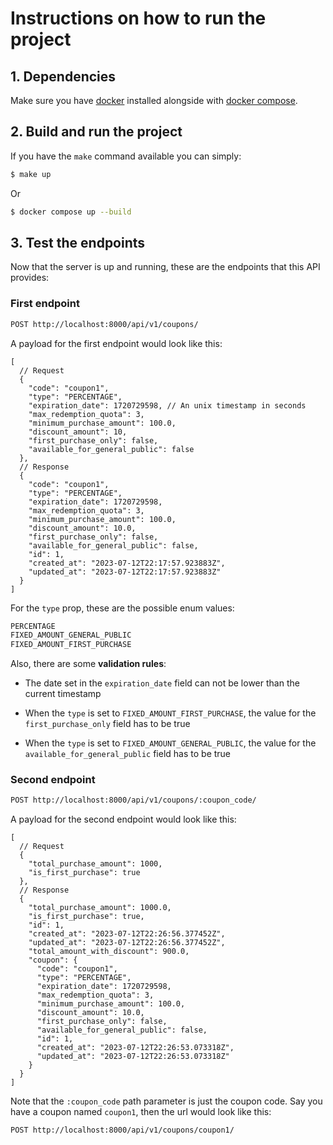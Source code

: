 # Instructions on how to run the project

## 1. Dependencies

Make sure you have [docker](https://www.docker.com/) installed alongside with [docker compose](https://docs.docker.com/compose/).

## 2. Build and run the project

If you have the `make` command available you can simply:

```bash
$ make up
```

Or

```bash
$ docker compose up --build
```

## 3. Test the endpoints

Now that the server is up and running, these are the endpoints that this API provides:

### First endpoint

```txt
POST http://localhost:8000/api/v1/coupons/
```

A payload for the first endpoint would look like this:

```jsonc
[
  // Request
  {
    "code": "coupon1",
    "type": "PERCENTAGE",
    "expiration_date": 1720729598, // An unix timestamp in seconds
    "max_redemption_quota": 3,
    "minimum_purchase_amount": 100.0,
    "discount_amount": 10,
    "first_purchase_only": false,
    "available_for_general_public": false
  },
  // Response
  {
    "code": "coupon1",
    "type": "PERCENTAGE",
    "expiration_date": 1720729598,
    "max_redemption_quota": 3,
    "minimum_purchase_amount": 100.0,
    "discount_amount": 10.0,
    "first_purchase_only": false,
    "available_for_general_public": false,
    "id": 1,
    "created_at": "2023-07-12T22:17:57.923883Z",
    "updated_at": "2023-07-12T22:17:57.923883Z"
  }
]
```

For the `type` prop, these are the possible enum values:

```txt
PERCENTAGE
FIXED_AMOUNT_GENERAL_PUBLIC
FIXED_AMOUNT_FIRST_PURCHASE
```

Also, there are some **validation rules**:

- The date set in the `expiration_date` field can not be lower than the current timestamp

- When the `type` is set to `FIXED_AMOUNT_FIRST_PURCHASE`, the value for the `first_purchase_only` field has to be true

- When the `type` is set to `FIXED_AMOUNT_GENERAL_PUBLIC`, the value for the `available_for_general_public` field has to be true

### Second endpoint

```txt
POST http://localhost:8000/api/v1/coupons/:coupon_code/
```

A payload for the second endpoint would look like this:

```jsonc
[
  // Request
  {
    "total_purchase_amount": 1000,
    "is_first_purchase": true
  },
  // Response
  {
    "total_purchase_amount": 1000.0,
    "is_first_purchase": true,
    "id": 1,
    "created_at": "2023-07-12T22:26:56.377452Z",
    "updated_at": "2023-07-12T22:26:56.377452Z",
    "total_amount_with_discount": 900.0,
    "coupon": {
      "code": "coupon1",
      "type": "PERCENTAGE",
      "expiration_date": 1720729598,
      "max_redemption_quota": 3,
      "minimum_purchase_amount": 100.0,
      "discount_amount": 10.0,
      "first_purchase_only": false,
      "available_for_general_public": false,
      "id": 1,
      "created_at": "2023-07-12T22:26:53.073318Z",
      "updated_at": "2023-07-12T22:26:53.073318Z"
    }
  }
]
```

Note that the `:coupon_code` path parameter is just the coupon code. Say you have a coupon named `coupon1`, then the url would look like this:

```txt
POST http://localhost:8000/api/v1/coupons/coupon1/
```
